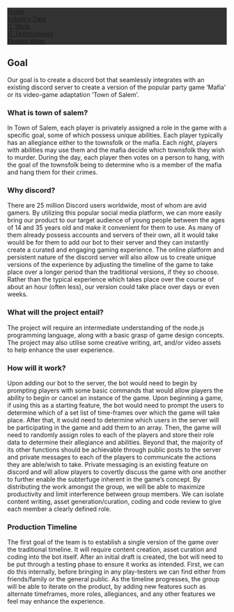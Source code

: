 <html>
<head>
<style>
ul {
  list-style-type: none;
  margin: 0;
  padding: 0;
  overflow: hidden;
  background-color: #333;
}

li {
  float: left;
}

li a {
  display: block;
  color: white;
  text-align: center;
  padding: 14px 16px;
  text-decoration: none;
}

li a:hover {
  background-color: #111;
}
</style>
</head>
<body>

<ul>
  <li><a href="index">Home</a></li>
  <li><a href="page-2">Industry Data</a></li>
  <li><a href="page-3">IT Work</a></li>
  <li><a href="page-4">IT Technologies</a></li>
  <li><a href="page-5">Project ideas</a></li>
</ul>

</body>
</html>



## Goal

Our goal is to create a discord bot that seamlessly integrates with an existing discord server to create a version of the popular party game ‘Mafia’ or its video-game adaptation ‘Town of Salem’.

### What is town of salem?

In Town of Salem, each player is privately assigned a role in the game with a specific goal, some of which possess unique abilities. Each player typically has an allegiance either to the townsfolk or the mafia. Each night, players with abilities may use them and the mafia decide which townsfolk they wish to murder.  During the day, each player then votes on a person to hang, with the goal of the townsfolk being to determine who is a member of the mafia and hang them for their crimes.

### Why discord?

There are 25 million Discord users worldwide, most of whom are avid gamers. By utilizing this popular social media platform, we can more easily bring our product to our target audience of young people between the ages of 14 and 35 years old and make it convenient for them to use. As many of them already possess accounts and servers of their own, all it would take would be for them to add our bot to their server and they can instantly create a curated and engaging gaming experience.
The online platform and persistent nature of the discord server will also allow us to create unique versions of the experience by adjusting the timeline of the game to take place over a longer period than the traditional versions, if they so choose. Rather than the typical experience which takes place over the course of about an hour (often less), our version could take place over days or even weeks.

### What will the project entail?

The project will require an intermediate understanding of the node.js programming language, along with a basic grasp of game design concepts.
The project may also utilise some creative writing, art, and/or video assets to help enhance the user experience.

### How will it work?

Upon adding our bot to the server, the bot would need to begin by prompting players with some basic commands that would allow players the ability to begin or cancel an instance of the game.
Upon beginning a game, if using this as a starting feature, the bot would need to prompt the users to determine which of a set list of time-frames over which the game will take place.
After that, it would need to determine which users in the server will be participating in the game and add them to an array.
Then, the game will need to randomly assign roles to each of the players and store their role data to determine their allegiance and abilities. 
Beyond that, the majority of its other functions should be achievable through public posts to the server and private messages to each of the players to communicate the actions they are able/wish to take.
Private messaging is an existing feature on discord and will allow players to covertly discuss the game with one another to further enable the subterfuge inherent in the game’s concept. 
By distributing the work amongst the group, we will be able to maximize productivity and limit interference between group members. We can isolate content writing, asset generation/curation, coding and code review to give each member a clearly defined role.

### Production Timeline

The first goal of the team is to establish a single version of the game over the traditional timeline. It will require content creation, asset curation and coding into the bot itself.
After an initial draft is created, the bot will need to be put through a testing phase to ensure it works as intended. First, we can do this internally, before bringing in any play-testers we can find either from friends/family or the general public.
As the timeline progresses, the group will be able to iterate on the product, by adding new features such as alternate timeframes, more roles, allegiances, and any other features we feel may enhance the experience.

